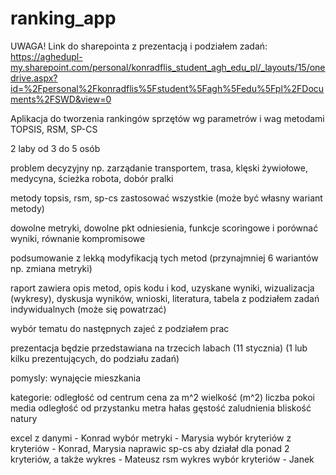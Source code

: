 # ranking_app

UWAGA! Link do sharepointa z prezentacją i podziałem zadań:
https://aghedupl-my.sharepoint.com/personal/konradflis_student_agh_edu_pl/_layouts/15/onedrive.aspx?id=%2Fpersonal%2Fkonradflis%5Fstudent%5Fagh%5Fedu%5Fpl%2FDocuments%2FSWD&view=0

Aplikacja do tworzenia rankingów sprzętów wg parametrów i wag metodami TOPSIS, RSM, SP-CS

2 laby od 3 do 5 osób

problem decyzyjny np. zarządanie transportem, trasa, klęski żywiołowe, medycyna, ścieżka robota, dobór pralki

metody topsis, rsm, sp-cs zastosować wszystkie (może być własny wariant metody)

dowolne metryki, dowolne pkt odniesienia, funkcje scoringowe i porównać wyniki, równanie kompromisowe

podsumowanie z lekką modyfikacją tych metod (przynajmniej 6 wariantów np. zmiana metryki)

raport zawiera opis metod, opis kodu i kod, uzyskane wyniki, wizualizacja (wykresy), dyskusja wyników, wnioski, literatura, tabela z podziałem zadań indywidualnych (może się powatrzać)

wybór tematu do następnych zajeć z podziałem prac

prezentacja będzie przedstawiana na trzecich labach (11 stycznia) (1 lub kilku prezentujących, do podziału zadań)

pomysly: wynajęcie mieszkania

kategorie:
odległość od centrum
cena za m^2
wielkość (m^2)
liczba pokoi
media
odległość od przystanku metra
hałas
gęstość zaludnienia
bliskość natury


excel z danymi - Konrad
wybór metryki - Marysia
wybór kryteriów z kryteriów - Konrad, Marysia
naprawic sp-cs aby działał dla ponad 2 kryteriów, a także wykres - Mateusz
rsm wykres wybór kryteriów - Janek




